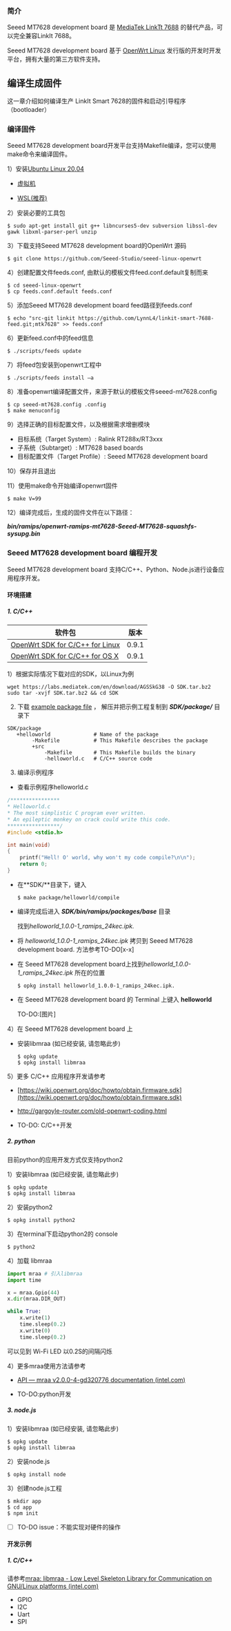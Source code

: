 ### 简介

Seeed MT7628 development board 是 [MediaTek LinkTt 7688](https://labs.mediatek.com/en/platform/linkit-smart-7688) 的替代产品，可以完全兼容LinkIt 7688。

Seeed MT7628 development board 基于 [OpenWrt Linux](https://github.com/openwrt) 发行版的开发时开发平台，拥有大量的第三方软件支持。

## 编译生成固件

这一章介绍如何编译生产 LinkIt Smart 7628的固件和启动引导程序（bootloader）

### 编译固件

Seeed MT7628 development board开发平台支持Makefile编译，您可以使用make命令来编译固件。

1）安装[Ubuntu Linux 20.04](https://ubuntu.com/)

- [虚拟机](http://virtualbox.org/)

- [WSL(推荐)](https://docs.microsoft.com/en-us/windows/wsl/compare-versions#whats-new-in-wsl-2)

  

2）安装必要的工具包

```shell
$ sudo apt-get install git g++ libncurses5-dev subversion libssl-dev gawk libxml-parser-perl unzip
```

3）下载支持Seeed MT7628 development board的OpenWrt 源码

```shell
$ git clone https://github.com/Seeed-Studio/seeed-linux-openwrt
```

4）创建配置文件feeds.conf, 由默认的模板文件feed.conf.default复制而来

```shell
$ cd seeed-linux-openwrt
$ cp feeds.conf.default feeds.conf
```

5）添加Seeed MT7628 development board feed路径到feeds.conf

```shell
$ echo "src-git linkit https://github.com/LynnL4/linkit-smart-7688-feed.git;mtk7628" >> feeds.conf
```

6）更新feed.conf中的feed信息

```shell
$ ./scripts/feeds update
```

7）将feed包安装到openwrt工程中

```shell
$ ./scripts/feeds install –a
```

8）准备openwrt编译配置文件，来源于默认的模板文件seeed-mt7628.config

```shell
$ cp seeed-mt7628.config .config
$ make menuconfig
```

9）选择正确的目标配置文件，以及根据需求增删模块

- 目标系统（Target System）:  Ralink RT288x/RT3xxx
- 子系统（Subtarget）:  MT7628 based boards
- 目标配置文件（Target Profile）: Seeed MT7628 development board

10）保存并且退出

11）使用make命令开始编译openwrt固件

```shell
$ make V=99
```

12）编译完成后，生成的固件文件在以下路径：

***bin/ramips/openwrt-ramips-mt7628-Seeed-MT7628-squashfs-sysupg.bin***



### Seeed MT7628 development board 编程开发

Seeed MT7628 development board 支持C/C++、Python、Node.js进行设备应用程序开发。

#### 环境搭建

##### 1. C/C++

| 软件包                                                       | 版本  |
| ------------------------------------------------------------ | ----- |
| [OpenWrt SDK for C/C++ for Linux](https://labs.mediatek.com/en/download/AGSSkG38) | 0.9.1 |
| [OpenWrt SDK for C/C++ for OS X](https://labs.mediatek.com/en/download/9iTMnGPU) | 0.9.1 |

1）根据实际情况下载对应的SDK，以Linux为例

```shell
wget https://labs.mediatek.com/en/download/AGSSkG38 -O SDK.tar.bz2
sudo tar -xvjf SDK.tar.bz2 && cd SDK
```

2) 下载 [example package file](https://labs.mediatek.com/en/download/kJWJnDta) ， 解压并把示例工程复制到  ***SDK/package/*** 目录下

```shell
SDK/package
   +helloworld              # Name of the package
        -Makefile           # This Makefile describes the package
        +src
            -Makefile       # This Makefile builds the binary
            -helloworld.c   # C/C++ source code
```

3)  编译示例程序

- 查看示例程序helloworld.c

```C
/****************
* Helloworld.c
* The most simplistic C program ever written.
* An epileptic monkey on crack could write this code.
*****************/
#include <stdio.h>

int main(void)
{
	printf("Hell! O' world, why won't my code compile?\n\n");
	return 0;
}

```

- 在**SDK/**目录下，键入

  ```shell
  $ make package/helloworld/compile
  ```

- 编译完成后进入 ***SDK/bin/ramips/packages/base*** 目录

  找到*helloworld_1.0.0-1_ramips_24kec.ipk.*

- 将 *helloworld_1.0.0-1_ramips_24kec.ipk* 拷贝到 Seeed MT7628 development board. 方法参考TO-DO[x-x]

- 在 Seeed MT7628 development board上找到*helloworld_1.0.0-1_ramips_24kec.ipk* 所在的位置

  ```shell
  $ opkg install helloworld_1.0.0-1_ramips_24kec.ipk.
  ```

- 在 Seeed MT7628 development board 的 Terminal 上键入 **helloworld**

  TO-DO:[图片]

4）在 Seeed MT7628 development board 上

- 安装libmraa (如已经安装, 请忽略此步)

  ```shell
  $ opkg update
  $ opkg install libmraa
  ```

5）更多 C/C++ 应用程序开发请参考

- [https://wiki.openwrt.org/doc/howto/obtain.firmware.sdk](https://wiki.openwrt.org/doc/howto/obtain.firmware.sdk)

- http://gargoyle-router.com/old-openwrt-coding.html
- TO-DO: C/C++开发 

##### 2. python

目前python的应用开发方式仅支持python2

1）安装libmraa (如已经安装, 请忽略此步)

```shell
$ opkg update
$ opkg install libmraa
```

2）安装python2

```shell
$ opkg install python2
```

3）在terminal下启动python2的 console

```shell
$ python2
```

4）加载 libmraa

```python
import mraa # 引入libmraa
import time

x = mraa.Gpio(44)
x.dir(mraa.DIR_OUT)

while True:
    x.write(1)
    time.sleep(0.2)
    x.write(0)
    time.sleep(0.2)

```

可以见到 Wi-Fi LED 以0.2S的间隔闪烁

4）更多mraa使用方法请参考

- [API — mraa v2.0.0-4-gd320776 documentation (intel.com)](http://iotdk.intel.com/docs/master/mraa/python/mraa.html)

- TO-DO:python开发

##### 3. node.js

1）安装libmraa (如已经安装, 请忽略此步)

```shell
$ opkg update
$ opkg install libmraa
```

2）安装node.js

```shell
$ opkg install node
```

3）创建node.js工程

```shell
$ mkdir app  
$ cd app  
$ npm init 
```

- [ ] TO-DO issue：不能实现对硬件的操作

#### 开发示例

##### 1. C/C++

请参考[mraa: libmraa - Low Level Skeleton Library for Communication on GNU/Linux platforms (intel.com)](http://iotdk.intel.com/docs/master/mraa/)

- GPIO
- I2C
- Uart
- SPI



